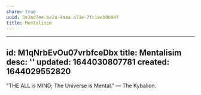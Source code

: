 ```yaml
---
share: true
uuid: 3e3ad7ee-be2a-4aaa-a73e-7fc1eeb0b94f
title: Mentalisim
---
```

---
id: M1qNrbEvOu07vrbfceDbx
title: Mentalisim
desc: ''
updated: 1644030807781
created: 1644029552820
---

"THE ALL is MIND; The Universe is Mental." — The Kybalion.
